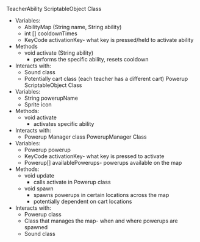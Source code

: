 TeacherAbility ScriptableObject Class
- Variables:
    - AbilityMap (String name, String ability)
    - int [] cooldownTimes
    - KeyCode activationKey- what key is pressed/held to activate ability
- Methods
    - void activate (String ability)
        - performs the specific ability, resets cooldown
- Interacts with:
    - Sound class
    - Potentially cart class (each teacher has a different cart)
Powerup ScriptableObject Class
- Variables:
    - String powerupName
    - Sprite icon
- Methods:
    - void activate
        - activates specific ability
- Interacts with:
    - Powerup Manager class
PowerupManager Class
- Variables:
    - Powerup powerup
    - KeyCode activationKey- what key is pressed to activate
    - Powerup[] availablePowerups- powerups available on the map
- Methods:
    - void update
        - calls activate in Powerup class
    - void spawn
        - spawns powerups in certain locations across the map
        - potentially dependent on cart locations
- Interacts with: 
    - Powerup class
    - Class that manages the map- when and where powerups are spawned
    - Sound class